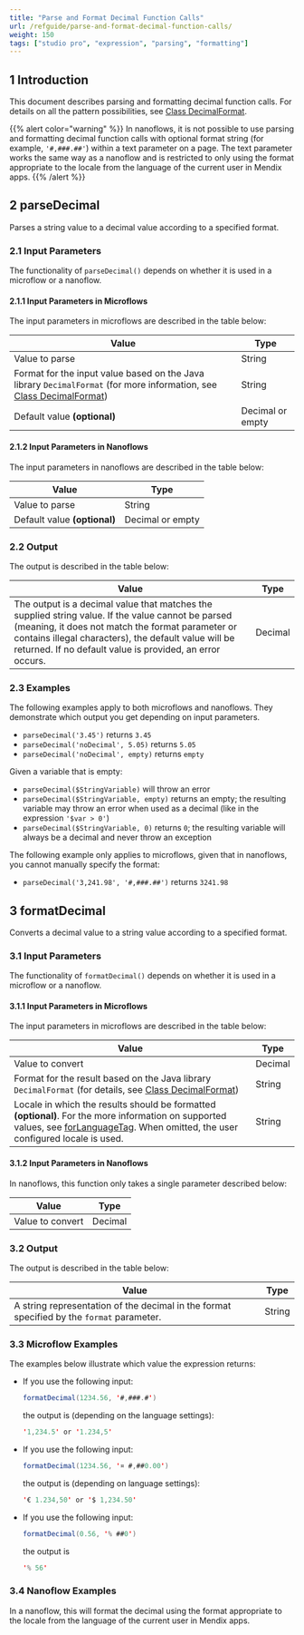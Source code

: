 ```yaml
---
title: "Parse and Format Decimal Function Calls"
url: /refguide/parse-and-format-decimal-function-calls/
weight: 150
tags: ["studio pro", "expression", "parsing", "formatting"]
---
```


## 1 Introduction

This document describes parsing and formatting decimal function calls. For details on all the pattern possibilities, see [Class DecimalFormat](https://docs.oracle.com/en/java/javase/11/docs/api/java.base/java/text/DecimalFormat.html).

{{% alert color="warning" %}}
In nanoflows, it is not possible to use parsing and formatting decimal function calls with optional format string (for example, `'#,###.##'`) within a text parameter on a page. The text parameter works the same way as a nanoflow and is restricted to only using the format appropriate to the locale from the language of the current user in Mendix apps.
{{% /alert %}}

## 2 parseDecimal

Parses a string value to a decimal value according to a specified format.

### 2.1 Input Parameters

The functionality of `parseDecimal()` depends on whether it is used in a microflow or a nanoflow.

#### 2.1.1 Input Parameters in Microflows

The input parameters in microflows are described in the table below:

| Value                                                        | Type             |
| ------------------------------------------------------------ | ---------------- |
| Value to parse                                               | String           |
| Format for the input value based on the Java library `DecimalFormat` (for more information, see [Class DecimalFormat](https://docs.oracle.com/en/java/javase/11/docs/api/java.base/java/text/DecimalFormat.html)) | String           |
| Default value **(optional)**                                 | Decimal or empty |

#### 2.1.2 Input Parameters in Nanoflows

The input parameters in nanoflows are described in the table below:

| Value                                                        | Type             |
| ------------------------------------------------------------ | ---------------- |
| Value to parse                                               | String           |
| Default value **(optional)**                                 | Decimal or empty |

### 2.2 Output

The output is described in the table below:

| Value                                                        | Type    |
| ------------------------------------------------------------ | ------- |
| The output is a decimal value that matches the supplied string value. If the value cannot be parsed (meaning, it does not match the format parameter or contains illegal characters), the default value will be returned. If no default value is provided, an error occurs. | Decimal |

### 2.3 Examples

The following examples apply to both microflows and nanoflows. They demonstrate which output you get depending on input parameters. 

* `parseDecimal('3.45')` returns `3.45`
* `parseDecimal('noDecimal', 5.05)` returns `5.05`
* `parseDecimal('noDecimal', empty)` returns `empty`

Given a variable that is empty:

* `parseDecimal($StringVariable)` will throw an error
* `parseDecimal($StringVariable, empty)` returns an empty; the resulting variable may throw an error when used as a decimal (like in the expression `'$var > 0'`) 
* `parseDecimal($StringVariable, 0)` returns `0`; the resulting variable will always be a decimal and never throw an exception

The following example only applies to microflows, given that in nanoflows, you cannot manually specify the format:

* `parseDecimal('3,241.98', '#,###.##')` returns `3241.98`

## 3 formatDecimal

Converts a decimal value to a string value according to a specified format.

### 3.1 Input Parameters

The functionality of `formatDecimal()` depends on whether it is used in a microflow or a nanoflow.

#### 3.1.1 Input Parameters in Microflows

The input parameters in microflows are described in the table below:

| Value                                                        | Type    |
| ------------------------------------------------------------ | ------- |
| Value to convert                                             | Decimal |
| Format for the result based on the Java library `DecimalFormat` (for details, see [Class DecimalFormat](https://docs.oracle.com/en/java/javase/11/docs/api/java.base/java/text/DecimalFormat.html)) | String  |
| Locale in which the results should be formatted **(optional)**. For the more information on supported values, see [forLanguageTag](https://docs.oracle.com/en/java/javase/11/docs/api/java.base/java/util/Locale.html#forLanguageTag(java.lang.String)). When omitted, the user configured locale is used. | String  |

#### 3.1.2 Input Parameters in Nanoflows

In nanoflows, this function only takes a single parameter described below:

| Value            | Type    |
| ---------------- | ------- |
| Value to convert | Decimal |

### 3.2 Output

The output is described in the table below:

| Value                                                        | Type   |
| ------------------------------------------------------------ | ------ |
| A string representation of the decimal in the format specified by the `format` parameter. | String |

### 3.3 Microflow Examples

The examples below illustrate which value the expression returns:

* If you use the following input:

    ```java
    formatDecimal(1234.56, '#,###.#')
    ```

    the output is (depending on the language settings):

    ```java
    '1,234.5' or '1.234,5'
    ```

* If you use the following input:

    ```java
    formatDecimal(1234.56, '¤ #,##0.00')
    ```

    the output is (depending on language settings):

    ```java
    '€ 1.234,50' or '$ 1,234.50'
    ```

* If you use the following input:

    ```java
    formatDecimal(0.56, '% ##0')
    ```

    the output is

    ```java
    '% 56' 
    ```

### 3.4 Nanoflow Examples

In a nanoflow, this will format the decimal using the format appropriate to the locale from the language of the current user in Mendix apps.
